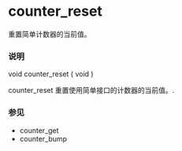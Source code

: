 counter\_reset
==============

重置简单计数器的当前值。

### 说明

<span class="type">void</span> <span
class="methodname">counter\_reset</span> ( <span
class="methodparam">void</span> )

<span class="function">counter\_reset</span>
重置使用简单接口的计数器的当前值。.

### 参见

-   <span class="function">counter\_get</span>
-   <span class="function">counter\_bump</span>
